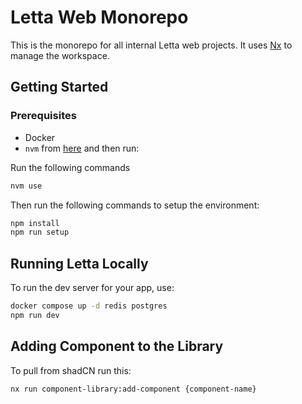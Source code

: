 # Letta Web Monorepo

This is the monorepo for all internal Letta web projects. It uses [Nx](https://nx.dev) to manage the workspace.

## Getting Started

### Prerequisites

- Docker
- `nvm` from [here](https://github.com/nvm-sh/nvm) and then run:

Run the following commands

```sh
nvm use
```

Then run the following commands to setup the environment:

```sh
npm install
npm run setup
```

## Running Letta Locally

To run the dev server for your app, use:

```sh
docker compose up -d redis postgres
npm run dev
```

## Adding Component to the Library

To pull from shadCN run this:

```
nx run component-library:add-component {component-name}
```
